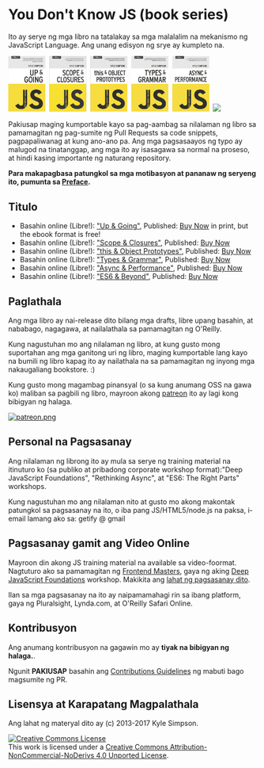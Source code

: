 # You Don't Know JS (book series)

Ito ay serye ng mga libro na tatalakay sa mga malalalim na mekanismo ng JavaScript Language. Ang unang edisyon ng srye ay kumpleto na.

<a href="http://www.ebooks.com/1993212/you-don-t-know-js-up-going/simpson-kyle/"><img src="up %26 going/cover.jpg" width="75"></a>&nbsp;
<a href="http://www.ebooks.com/1647631/you-don-t-know-js-scope-closures/simpson-kyle/"><img src="scope %26 closures/cover.jpg" width="75"></a>&nbsp;
<a href="http://www.ebooks.com/1734321/you-don-t-know-js-this-object-prototypes/simpson-kyle/"><img src="this %26 object prototypes/cover.jpg" width="75"></a>&nbsp;
<a href="http://www.ebooks.com/1935541/you-don-t-know-js-types-grammar/simpson-kyle/"><img src="types %26 grammar/cover.jpg" width="75"></a>&nbsp;
<a href="http://www.ebooks.com/1977375/you-don-t-know-js-async-performance/simpson-kyle/"><img src="async %26 performance/cover.jpg" width="75"></a>&nbsp;
<a href="http://www.ebooks.com/2481820/you-don-t-know-js-es6-beyond/simpson-kyle/"><img src="es6 %26 beyond/cover.jpg" width="75"></a>

Pakiusap maging kumportable kayo sa pag-aambag sa nilalaman ng libro sa pamamagitan ng pag-sumite ng Pull Requests sa code snippets, pagpapaliwanag at kung ano-ano pa. Ang mga pagsasaayos ng typo ay malugod na tinatanggap, ang mga ito ay isasagawa sa normal na proseso, at hindi kasing importante ng naturang repository.

**Para makapagbasa patungkol sa mga motibasyon at pananaw ng seryeng ito, pumunta sa [Preface](preface.md).**

## Titulo

* Basahin online (Libre!): ["Up & Going"](up\%20&\%20going/README.md#you-dont-know-js-up--going), Published: [Buy Now](http://www.ebooks.com/1993212/you-don-t-know-js-up-going/simpson-kyle/) in print, but the ebook format is free!
* Basahin online (Libre!): ["Scope & Closures"](scope\%20&\%20closures/README.md#you-dont-know-js-scope--closures), Published: [Buy Now](http://www.ebooks.com/1647631/you-don-t-know-js-scope-closures/simpson-kyle/)
* Basahin online (Libre!): ["this & Object Prototypes"](this\%20&\%20object\%20prototypes/README.md#you-dont-know-js-this--object-prototypes), Published: [Buy Now](http://www.ebooks.com/1734321/you-don-t-know-js-this-object-prototypes/simpson-kyle/)
* Basahin online (Libre!): ["Types & Grammar"](types\%20&\%20grammar/README.md#you-dont-know-js-types--grammar), Published: [Buy Now](http://www.ebooks.com/1935541/you-don-t-know-js-types-grammar/simpson-kyle/)
* Basahin online (Libre!): ["Async & Performance"](async\%20&\%20performance/README.md#you-dont-know-js-async--performance), Published: [Buy Now](http://www.ebooks.com/1977375/you-don-t-know-js-async-performance/simpson-kyle/)
* Basahin online (Libre!): ["ES6 & Beyond"](es6\%20&\%20beyond/README.md#you-dont-know-js-es6--beyond), Published: [Buy Now](http://www.ebooks.com/2481820/you-don-t-know-js-es6-beyond/simpson-kyle/)

## Paglathala

Ang mga libro ay nai-release dito bilang mga drafts, libre upang basahin, at nababago, nagagawa, at nailalathala sa pamamagitan ng O'Reilly.

Kung nagustuhan mo ang nilalaman ng libro, at kung gusto mong suportahan ang mga ganitong uri ng libro, maging kumportable lang kayo na bumili ng libro kapag ito ay nailathala na sa pamamagitan ng inyong mga nakaugaliang bookstore. :)

Kung gusto mong magambag pinansyal (o sa kung anumang OSS na gawa ko) maliban sa pagbili ng libro, mayroon akong [patreon](https://www.patreon.com/getify) ito ay lagi kong bibigyan ng halaga.

<a href="https://www.patreon.com/getify">[![patreon.png](https://s13.postimg.org/k9nkc5thz/become_a_patron_button.png)](https://www.patreon.com/getify)</a>

## Personal na Pagsasanay

Ang nilalaman ng librong ito ay mula sa serye ng training material na itinuturo ko (sa publiko at pribadong corporate workshop format):"Deep JavaScript Foundations", "Rethinking Async", at "ES6: The Right Parts" workshops. 

Kung nagustuhan mo ang nilalaman nito at gusto mo akong makontak patungkol sa pagsasanay na ito, o iba pang JS/HTML5/node.js na paksa, i-email lamang ako sa: getify @ gmail

## Pagsasanay gamit ang Video Online

Mayroon din akong JS training material na available sa video-foormat. Nagtuturo ako sa pamamagitan ng [Frontend Masters](https://FrontendMasters.com), gaya ng aking [Deep JavaScript Foundations](https://frontendmasters.com/courses/javascript-foundations/) workshop. Makikita ang [lahat ng pagsasanay dito](https://frontendmasters.com/kyle-simpson/).

Ilan sa mga pagsasanay na ito ay naipamamahagi rin sa ibang platform, gaya ng Pluralsight, Lynda.com, at O'Reilly Safari Online.

## Kontribusyon

Ang anumang kontribusyon na gagawin mo ay **tiyak na bibigyan ng halaga.**.

Ngunit **PAKIUSAP** basahin ang [Contributions Guidelines](CONTRIBUTING.md) ng mabuti bago magsumite ng PR.

## Lisensya at Karapatang Magpalathala

Ang lahat ng materyal dito ay (c) 2013-2017 Kyle Simpson.

<a rel="license" href="http://creativecommons.org/licenses/by-nc-nd/4.0/"><img alt="Creative Commons License" style="border-width:0" src="https://i.creativecommons.org/l/by-nc-nd/4.0/88x31.png" /></a><br />This work is licensed under a <a rel="license" href="http://creativecommons.org/licenses/by-nc-nd/4.0/">Creative Commons Attribution-NonCommercial-NoDerivs 4.0 Unported License</a>.
